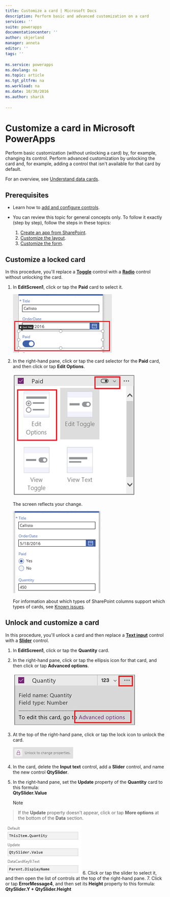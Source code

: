 ```yaml
---
title: Customize a card | Microsoft Docs
description: Perform basic and advanced customization on a card
services: ''
suite: powerapps
documentationcenter: ''
author: skjerland
manager: anneta
editor: ''
tags: ''

ms.service: powerapps
ms.devlang: na
ms.topic: article
ms.tgt_pltfrm: na
ms.workload: na
ms.date: 10/30/2016
ms.author: sharik

---
```

# Customize a card in Microsoft PowerApps
Perform basic customization (without unlocking a card) by, for example, changing its control. Perform advanced customization by unlocking the card and, for example, adding a control that isn't available for that card by default.

For an overview, see [Understand data cards](working-with-cards.md).

## Prerequisites

* Learn how to [add and configure controls](add-configure-controls.md).
* You can review this topic for general concepts only. To follow it exactly (step by step), follow the steps in these topics:
  
  1. [Create an app from SharePoint](app-from-sharepoint.md).
  2. [Customize the layout](customize-layout-sharepoint.md).
  3. [Customize the form](customize-forms-sharepoint.md).

## Customize a locked card
In this procedure, you'll replace a **[Toggle](controls/control-toggle.md)** control with a **[Radio](controls/control-radio.md)** control without unlocking the card.

1. In **EditScreen1**, click or tap the **Paid** card to select it.
   
    ![](./media/customize-card/select-paid-card.png)
2. In the right-hand pane, click or tap the card selector for the **Paid** card, and then click or tap **Edit Options**.
   
    ![](./media/customize-card/select-toggle-paid.png)
   
    The screen reflects your change.
   
    ![](./media/customize-card/display-radio.png)
   
    For information about which types of SharePoint columns support which types of cards, see [Known issues](connections/connection-sharepoint-online.md#known-issues).

## Unlock and customize a card
In this procedure, you'll unlock a card and then replace a **[Text input](controls/control-text-input.md)** control with a **[Slider](controls/control-slider.md)** control.

1. In **EditScreen1**, click or tap the **Quantity** card.
2. In the right-hand pane, click or tap the ellipsis icon for that card, and then click or tap **Advanced options**.
   
    ![Open Advanced options](./media/customize-card/advanced-options.png)
3. At the top of the right-hand pane, click or tap the lock icon to unlock the card.
   
    ![Unlock a card](./media/customize-card/unlock-card.png)
4. In the card, delete the **Input text** control, add a **Slider** control, and name the new control **QtySlider**.
5. In the right-hand pane, set the **Update** property of the **Quantity** card to this formula:<br>
   **QtySlider.Value**
   
   > [!NOTE]
> If the **Update** property doesn't appear, click or tap **More options** at the bottom of the **Data** section.
   
   ![Set the Update property](./media/customize-card/set-qty-update.png)
6. Click or tap the slider to select it, and then open the list of controls at the top of the right-hand pane.
7. Click or tap **ErrorMessage4**, and then set its **Height** property to this formula:<br>
   **QtySlider.Y + QtySlider.Height**

